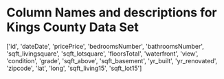 # Column Names and descriptions for Kings County Data Set
['id', 'dateDate', 'pricePrice', 'bedroomsNumber', 'bathroomsNumber', 'sqft_livingsquare', 'sqft_lotsquare', 'floorsTotal', 'waterfront', 'view', 'condition', 'grade', 'sqft_above', 'sqft_basement', 'yr_built', 'yr_renovated', 'zipcode', 'lat', 'long', 'sqft_living15', 'sqft_lot15']
